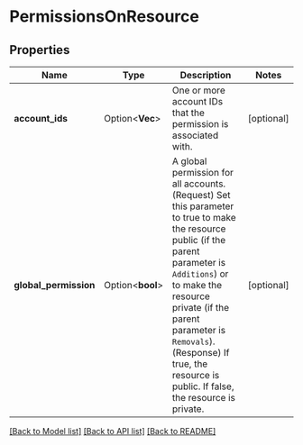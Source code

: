 # PermissionsOnResource

## Properties

Name | Type | Description | Notes
------------ | ------------- | ------------- | -------------
**account_ids** | Option<**Vec<String>**> | One or more account IDs that the permission is associated with. | [optional]
**global_permission** | Option<**bool**> | A global permission for all accounts.<br /> (Request) Set this parameter to true to make the resource public (if the parent parameter is `Additions`) or to make the resource private (if the parent parameter is `Removals`).<br /> (Response) If true, the resource is public. If false, the resource is private. | [optional]

[[Back to Model list]](../README.md#documentation-for-models) [[Back to API list]](../README.md#documentation-for-api-endpoints) [[Back to README]](../README.md)


